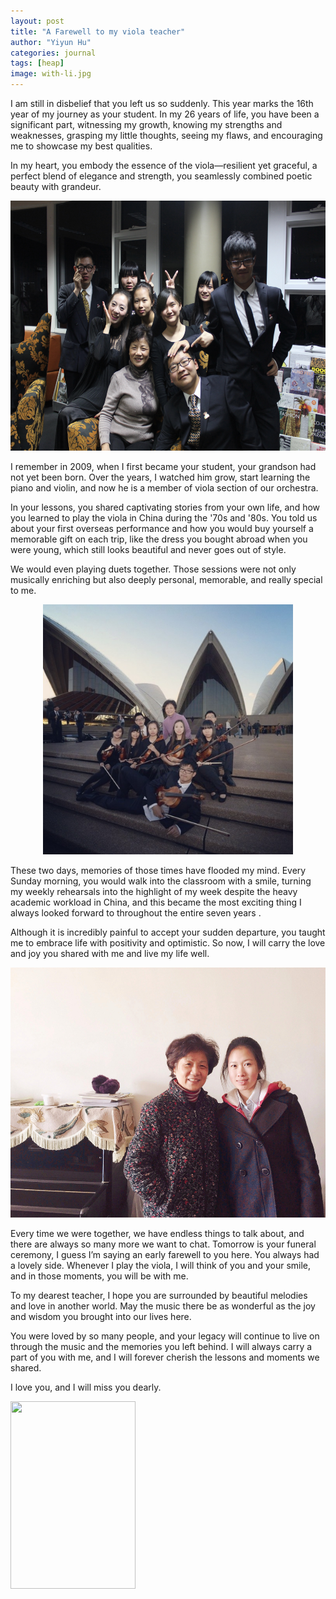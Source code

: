 ```yaml
---
layout: post
title: "A Farewell to my viola teacher"
author: "Yiyun Hu"
categories: journal
tags: [heap]
image: with-li.jpg
---
```


I am still in disbelief that you left us so suddenly. This year marks the 16th year of my journey as your student. In my 26 years of life, you have been a significant part, witnessing my growth, knowing my strengths and weaknesses, grasping my little thoughts, seeing my flaws, and encouraging me to showcase my best qualities.

In my heart, you embody the essence of the viola—resilient yet graceful, a perfect blend of elegance and strength, you seamlessly combined poetic beauty with grandeur.

<div style="text-align: center;">
<img src="../assets/img/sydney-2.jpg"
    width="600"
    height="400">
</div>

I remember in 2009, when I first became your student, your grandson had not yet been born. Over the years, I watched him grow, start learning the piano and violin, and now he is a member of viola section of our orchestra.

In your lessons, you shared captivating stories from your own life, and how you learned to play the viola in China during the '70s and '80s. You told us about your first overseas performance and how you would buy yourself a memorable gift on each trip, like the dress you bought abroad when you were young, which still looks beautiful and never goes out of style.

We would even playing duets together. Those sessions were not only musically enriching but also deeply personal, memorable, and really special to me.

<div style="text-align: center;">
<img src="../assets/img/sydney.jpg"
    width="400"
    height="400">
</div>

These two days, memories of those times have flooded my mind. Every Sunday morning, you would walk into the classroom with a smile, turning my weekly rehearsals into the highlight of my week despite the heavy academic workload in China, and this became the most exciting thing I always looked forward to throughout the entire seven years .

Although it is incredibly painful to accept your sudden departure, you taught me to embrace life with positivity and optimistic. So now, I will carry the love and joy you shared with me and live my life well.

<div style="text-align: center;">
<img src="../assets/img/with-li-1.jpg"
    width="600"
    height="400">
</div>

Every time we were together, we have endless things to talk about, and there are always so many more we want to chat. Tomorrow is your funeral ceremony, I guess I’m saying an early farewell to you here. You always had a lovely side. Whenever I play the viola, I will think of you and your smile, and in those moments, you will be with me.

To my dearest teacher, I hope you are surrounded by beautiful melodies and love in another world. May the music there be as wonderful as the joy and wisdom you brought into our lives here.

You were loved by so many people, and your legacy will continue to live on through the music and the memories you left behind. I will always carry a part of you with me, and I will forever cherish the lessons and moments we shared.

I love you, and I will miss you dearly.

<div style="text-align: left;">
<img src="../assets/img/li.jpg"
    width="200"
    height="300">
</div>
